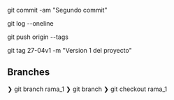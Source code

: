 git commit -am "Segundo commit"

git log --oneline


git push origin --tags

git tag 27-04v1 -m "Version 1 del proyecto"


## Branches

❯ git branch rama_1
❯ git branch
❯ git checkout rama_1